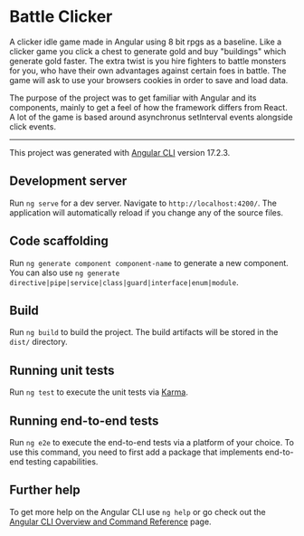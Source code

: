 # Battle Clicker

A clicker idle game made in Angular using 8 bit rpgs as a baseline. Like a clicker game you click a chest to generate gold and buy "buildings" which generate gold faster. The extra twist is you hire fighters to battle monsters for you, who have their own advantages against certain foes in battle. The game will ask to use your browsers cookies in order to save and load data.

The purpose of the project was to get familiar with Angular and its components, mainly to get a feel of how the framework differs from React. A lot of the game is based around asynchronus setInterval events alongside click events.


---------------------------------------------------------

This project was generated with [Angular CLI](https://github.com/angular/angular-cli) version 17.2.3.

## Development server

Run `ng serve` for a dev server. Navigate to `http://localhost:4200/`. The application will automatically reload if you change any of the source files.

## Code scaffolding

Run `ng generate component component-name` to generate a new component. You can also use `ng generate directive|pipe|service|class|guard|interface|enum|module`.

## Build

Run `ng build` to build the project. The build artifacts will be stored in the `dist/` directory.

## Running unit tests

Run `ng test` to execute the unit tests via [Karma](https://karma-runner.github.io).

## Running end-to-end tests

Run `ng e2e` to execute the end-to-end tests via a platform of your choice. To use this command, you need to first add a package that implements end-to-end testing capabilities.

## Further help

To get more help on the Angular CLI use `ng help` or go check out the [Angular CLI Overview and Command Reference](https://angular.io/cli) page.
